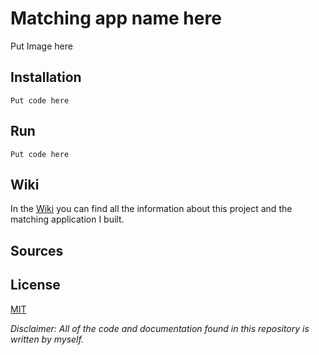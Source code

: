 # Matching app name here

Put Image here

## Installation 
```
Put code here
```

## Run
```
Put code here
```

## Wiki
In the [Wiki](https://github.com/TristanBrattinga/bloktech/wiki) you can find all the information about this project and the matching application I built.

## Sources

## License
[MIT](https://github.com/TristanBrattinga/bloktech/blob/main/LICENSE.md)      
        
*Disclaimer: All of the code and documentation found in this repository is written by myself.*
